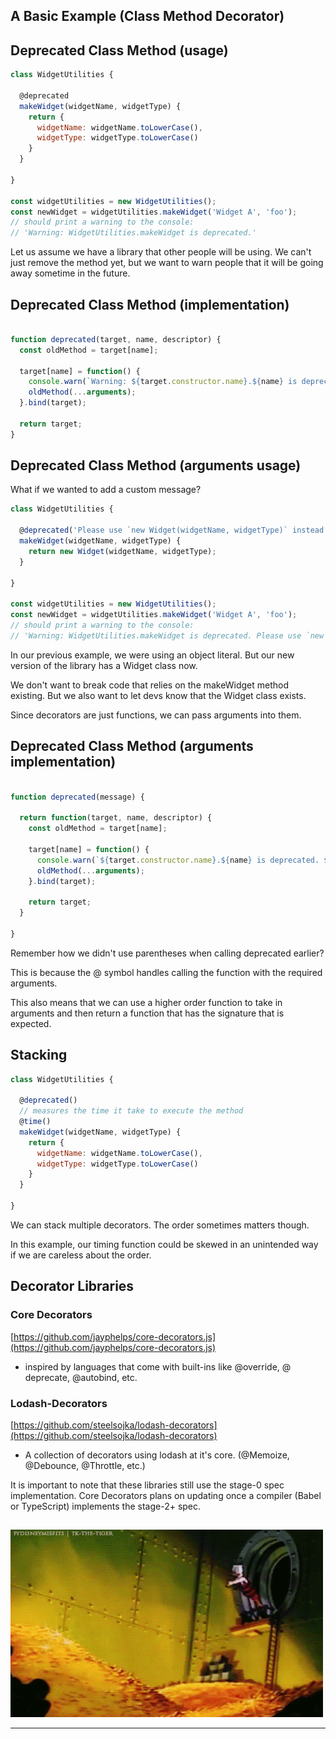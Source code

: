 ## A Basic Example (Class Method Decorator)

## Deprecated Class Method (usage)

```javascript
class WidgetUtilities {

  @deprecated
  makeWidget(widgetName, widgetType) {
    return {
      widgetName: widgetName.toLowerCase(),
      widgetType: widgetType.toLowerCase()
    }
  }

}

const widgetUtilities = new WidgetUtilities();
const newWidget = widgetUtilities.makeWidget('Widget A', 'foo');
// should print a warning to the console:
// 'Warning: WidgetUtilities.makeWidget is deprecated.'
```

<div class="notes">
Let us assume we have a library that other people will be using. We can't just remove the method yet, but we want to warn people that it will be going away sometime in the future.
</div>

## Deprecated Class Method (implementation)

```javascript

function deprecated(target, name, descriptor) {
  const oldMethod = target[name];

  target[name] = function() {
  	console.warn(`Warning: ${target.constructor.name}.${name} is deprecated.`);
    oldMethod(...arguments);
  }.bind(target);
  
  return target;
}

```

## Deprecated Class Method (arguments usage)

What if we wanted to add a custom message?

```javascript
class WidgetUtilities {

  @deprecated('Please use `new Widget(widgetName, widgetType)` instead.')
  makeWidget(widgetName, widgetType) {
    return new Widget(widgetName, widgetType);
  }

}

const widgetUtilities = new WidgetUtilities();
const newWidget = widgetUtilities.makeWidget('Widget A', 'foo');
// should print a warning to the console:
// 'Warning: WidgetUtilities.makeWidget is deprecated. Please use `new Widget(widgetName, widgetType)` instead.'
```

<div class="notes">
In our previous example, we were using an object literal. But our new version of the library has a Widget class now.

We don't want to break code that relies on the makeWidget method existing. But we also want to let devs know that the Widget class exists.

Since decorators are just functions, we can pass arguments into them.
</div>

## Deprecated Class Method (arguments implementation)

```javascript

function deprecated(message) {

  return function(target, name, descriptor) {
    const oldMethod = target[name];

    target[name] = function() {
      console.warn(`${target.constructor.name}.${name} is deprecated. ${message}`);
      oldMethod(...arguments);
    }.bind(target);
    
    return target;
  }

}

```

<div class="notes">
Remember how we didn't use parentheses when calling deprecated earlier?

This is because the @ symbol handles calling the function with the required arguments.

This also means that we can use a higher order function to take in arguments and then return a function that has the signature that is expected.
</div>

## Stacking

```javascript
class WidgetUtilities {

  @deprecated()
  // measures the time it take to execute the method
  @time() 
  makeWidget(widgetName, widgetType) {
    return {
      widgetName: widgetName.toLowerCase(),
      widgetType: widgetType.toLowerCase()
    }
  }

}

```

<div class="notes">

We can stack multiple decorators. The order sometimes matters though.

In this example, our timing function could be skewed in an unintended way if we are careless about the order.

</div>

## Decorator Libraries

### Core Decorators
[https://github.com/jayphelps/core-decorators.js](https://github.com/jayphelps/core-decorators.js)

- inspired by languages that come with built-ins like @​override, @​deprecate, @​autobind, etc.

### Lodash-Decorators
[https://github.com/steelsojka/lodash-decorators](https://github.com/steelsojka/lodash-decorators)

- A collection of decorators using lodash at it's core. (@Memoize, @Debounce, @Throttle, etc.)

<div class="notes">

It is important to note that these libraries still use the stage-0 spec implementation. Core Decorators plans on updating once a compiler (Babel or TypeScript) implements the stage-2+ spec.

</div>

##

![](assets/good-dive.gif)

---
